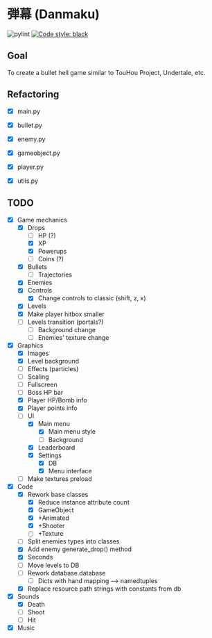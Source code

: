 # 弾幕 (Danmaku)
![pylint](https://img.shields.io/badge/PyLint-9.57-yellow?logo=python&logoColor=white)
[![Code style: black](https://img.shields.io/badge/code%20style-black-000000.svg)](https://github.com/psf/black)

## Goal
To create a bullet hell game similar to TouHou Project, Undertale, etc.

## Refactoring
- [x] main.py
- [x] bullet.py
- [x] enemy.py
- [x] gameobject.py
- [x] player.py
- [x] utils.py


## TODO

- [x] Game mechanics
  - [x] Drops
      - [ ] HP (?)
    - [x] XP
    - [x] Powerups
    - [ ] Coins (?)
  - [x] Bullets
    - [ ] Trajectories
  - [x] Enemies
  - [x] Controls
    - [x] Change controls to classic (shift, z, x)
  - [x] Levels
  - [x] Make player hitbox smaller
  - [ ] Levels transition (portals?)
    - [ ] Background change
    - [ ] Enemies' texture change
- [x] Graphics
  - [x] Images
  - [x] Level background
  - [ ] Effects (particles)
  - [ ] Scaling
  - [ ] Fullscreen
  - [ ] Boss HP bar
  - [x] Player HP/Bomb info
  - [x] Player points info
  - [ ] UI
    - [x] Main menu
      - [x] Main menu style
      - [ ] Background
    - [x] Leaderboard
    - [x] Settings
      - [x] DB
      - [x] Menu interface
  - [ ] Make textures preload
- [x] Code
  - [x] Rework base classes
    - [x] Reduce instance attribute count
    - [x] GameObject
    - [x] +Animated
    - [x] +Shooter
    - [ ] +Texture
  - [ ] Split enemies types into classes
  - [x] Add enemy generate_drop() method
  - [x] Seconds
  - [ ] Move levels to DB
  - [ ] Rework database.database
    - [ ] Dicts with hand mapping --> namedtuples
  - [x] Replace resource path strings with constants from db
- [x] Sounds
  - [x] Death
  - [ ] Shoot
  - [ ] Hit
- [x] Music
